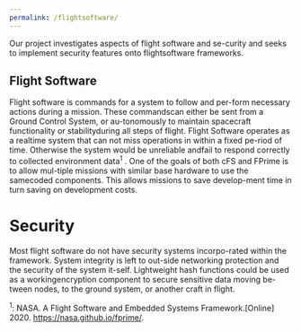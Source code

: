 ```yaml
---
permalink: /flightsoftware/
---
```


Our  project  investigates  aspects  of  flight  software  and  se-curity and seeks to implement security features onto flightsoftware frameworks.

## Flight Software
Flight software is commands for a system to follow and per-form necessary actions during a mission. These commandscan  either  be  sent  from  a  Ground  Control  System,  or  au-tonomously to maintain spacecraft functionality or stabilityduring all steps of flight. Flight Software operates as a realtime system that can not miss operations in within a fixed pe-riod of time. Otherwise the system would be unreliable andfail to respond correctly to collected environment data<sup>1</sup> . One of the goals of both cFS and FPrime is to allow mul-tiple missions with similar base hardware to use the samecoded  components.  This  allows  missions  to  save  develop-ment time in turn saving on development costs.

# Security
Most flight software do not have security systems incorpo-rated within the framework. System integrity is left to out-side networking protection and the security of the system it-self. Lightweight hash functions could be used as a workingencryption component to secure sensitive data moving be-tween nodes, to the ground system, or another craft in flight.

<sup>1</sup>: NASA. A Flight Software and Embedded Systems Framework.[Online] 2020. https://nasa.github.io/fprime/.
